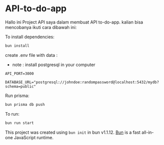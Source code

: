 # API-to-do-app

Hallo ini Project API saya dalam membuat API to-do-app. kalian bisa mencobanya  ikuti cara dibawah ini: 



To install dependencies:

```bash
bun install
```

create .env file with data :

- note : install postgresql in your computer

```env
API_PORT=3000

DATABASE_URL="postgresql://johndoe:randompassword@localhost:5432/mydb?schema=public"
 ```

Run prisma: 
```bash 
bun prisma db push
```


To run:

```bash
bun run start
```

This project was created using `bun init` in bun v1.1.12. [Bun](https://bun.sh) is a fast all-in-one JavaScript runtime.
